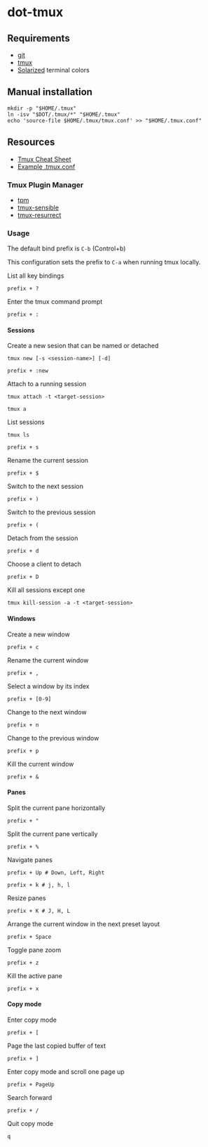 # dot-tmux

## Requirements

- [git](https://git-scm.com/)
- [tmux](https://tmux.github.io/)
- [Solarized](http://ethanschoonover.com/solarized) terminal colors

## Manual installation

    mkdir -p "$HOME/.tmux"
    ln -isv "$DOT/.tmux/*" "$HOME/.tmux"
    echo 'source-file $HOME/.tmux/tmux.conf' >> "$HOME/.tmux.conf"

## Resources

- [Tmux Cheat Sheet](http://tmuxcheatsheet.com)
- [Example .tmux.conf](https://github.com/tmux/tmux/blob/master/example_tmux.conf)

### Tmux Plugin Manager

- [tpm](https://github.com/tmux-plugins/tpm)
- [tmux-sensible](https://github.com/tmux-plugins/tmux-sensible)
- [tmux-resurrect](https://github.com/tmux-plugins/tmux-resurrect)

### Usage

The default bind prefix is `C-b` (Control+b)

This configuration sets the prefix to `C-a` when running tmux locally.

List all key bindings

    prefix + ?

Enter the tmux command prompt

    prefix + :

#### Sessions

Create a new sesion that can be named or detached

    tmux new [-s <session-name>] [-d]

    prefix + :new

Attach to a running session

    tmux attach -t <target-session>

    tmux a

List sessions

    tmux ls

    prefix + s

Rename the current session

    prefix + $

Switch to the next session

    prefix + )

Switch to the previous session

    prefix + (

Detach from the session

    prefix + d

Choose a client to detach

    prefix + D

Kill all sessions except one

    tmux kill-session -a -t <target-session>

#### Windows

Create a new window

    prefix + c

Rename the current window

    prefix + ,

Select a window by its index

    prefix + [0-9]


Change to the next window

    prefix + n

Change to the previous window

    prefix + p

Kill the current window

    prefix + &

#### Panes

Split the current pane horizontally

    prefix + "

Split the current pane vertically

    prefix + %

Navigate panes

    prefix + Up # Down, Left, Right

    prefix + k # j, h, l

Resize panes

    prefix + K # J, H, L

Arrange the current window in the next preset layout

    prefix + Space

Toggle pane zoom

    prefix + z

Kill the active pane

    prefix + x

#### Copy mode

Enter copy mode

    prefix + [

Page the last copied buffer of text

    prefix + ]

Enter copy mode and scroll one page up

    prefix + PageUp

Search forward

    prefix + /

Quit copy mode

    q

